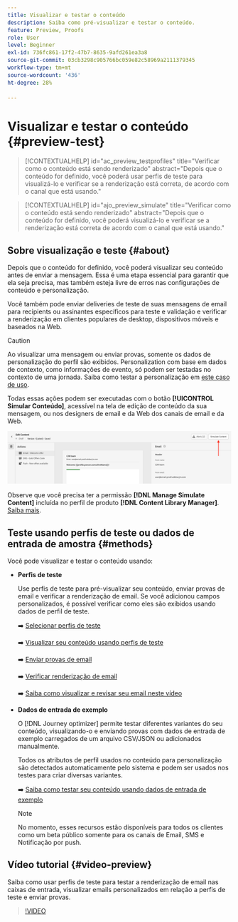 ```yaml
---
title: Visualizar e testar o conteúdo
description: Saiba como pré-visualizar e testar o conteúdo.
feature: Preview, Proofs
role: User
level: Beginner
exl-id: 736fc861-17f2-47b7-8635-9afd261ea3a8
source-git-commit: 03cb3298c905766bc059e82c58969a2111379345
workflow-type: tm+mt
source-wordcount: '436'
ht-degree: 28%

---
```


# Visualizar e testar o conteúdo {#preview-test}

>[!CONTEXTUALHELP]
>id="ac_preview_testprofiles"
>title="Verificar como o conteúdo está sendo renderizado"
>abstract="Depois que o conteúdo for definido, você poderá usar perfis de teste para visualizá-lo e verificar se a renderização está correta, de acordo com o canal que está usando."

>[!CONTEXTUALHELP]
>id="ajo_preview_simulate"
>title="Verificar como o conteúdo está sendo renderizado"
>abstract="Depois que o conteúdo for definido, você poderá visualizá-lo e verificar se a renderização está correta de acordo com o canal que está usando."

## Sobre visualização e teste {#about}

Depois que o conteúdo for definido, você poderá visualizar seu conteúdo antes de enviar a mensagem. Essa é uma etapa essencial para garantir que ela seja precisa, mas também esteja livre de erros nas configurações de conteúdo e personalização.

Você também pode enviar deliveries de teste de suas mensagens de email para recipients ou assinantes específicos para teste e validação e verificar a renderização em clientes populares de desktop, dispositivos móveis e baseados na Web.

>[!CAUTION]
>
>Ao visualizar uma mensagem ou enviar provas, somente os dados de personalização do perfil são exibidos. Personalization com base em dados de contexto, como informações de evento, só podem ser testadas no contexto de uma jornada. Saiba como testar a personalização em [este caso de uso](../personalization/personalization-use-case.md).

Todas essas ações podem ser executadas com o botão **[!UICONTROL Simular Conteúdo]**, acessível na tela de edição de conteúdo da sua mensagem, ou nos designers de email e da Web dos canais de email e da Web.

![](../email/assets/email-preview-button.png)

Observe que você precisa ter a permissão **[!DNL Manage Simulate Content]** incluída no perfil de produto **[!DNL Content Library Manager]**. [Saiba mais](../administration/ootb-product-profiles.md#content-library-manager).

## Teste usando perfis de teste ou dados de entrada de amostra {#methods}

Você pode visualizar e testar o conteúdo usando:

* **Perfis de teste**

  Use perfis de teste para pré-visualizar seu conteúdo, enviar provas de email e verificar a renderização de email. Se você adicionou campos personalizados, é possível verificar como eles são exibidos usando dados de perfil de teste.

  ➡️ [Selecionar perfis de teste](test-profiles.md)

  ➡️ [Visualizar seu conteúdo usando perfis de teste](preview.md)

  ➡️ [Enviar provas de email](proofs.md)

  ➡️ [Verificar renderização de email](rendering.md)

  ➡️ [Saiba como visualizar e revisar seu email neste vídeo](#video-preview)

* **Dados de entrada de exemplo**

  O [!DNL Journey optimizer] permite testar diferentes variantes do seu conteúdo, visualizando-o e enviando provas com dados de entrada de exemplo carregados de um arquivo CSV/JSON ou adicionados manualmente.

  Todos os atributos de perfil usados no conteúdo para personalização são detectados automaticamente pelo sistema e podem ser usados nos testes para criar diversas variantes.

  ➡️ [Saiba como testar seu conteúdo usando dados de entrada de exemplo](../test-approve/simulate-sample-input.md)

  >[!NOTE]
  >
  >No momento, esses recursos estão disponíveis para todos os clientes como um beta público somente para os canais de Email, SMS e Notificação por push.

## Vídeo tutorial {#video-preview}

Saiba como usar perfis de teste para testar a renderização de email nas caixas de entrada, visualizar emails personalizados em relação a perfis de teste e enviar provas.

>[!VIDEO](https://video.tv.adobe.com/v/3425026?quality=12)
